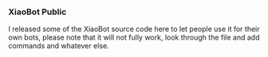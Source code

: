 ### XiaoBot Public

I released some of the XiaoBot source code here to let people use it for their own bots, please note that it will not fully work, look through the file and add commands and whatever else.
